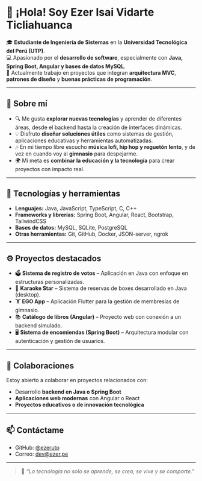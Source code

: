 # 👋 ¡Hola! Soy Ezer Isai Vidarte Ticliahuanca  

🎓 **Estudiante de Ingeniería de Sistemas** en la **Universidad Tecnológica del Perú (UTP)**.  
💻 Apasionado por el **desarrollo de software**, especialmente con **Java, Spring Boot, Angular y bases de datos MySQL**.  
🚀 Actualmente trabajo en proyectos que integran **arquitectura MVC**, **patrones de diseño** y **buenas prácticas de programación**.  

---

## 🧠 Sobre mí  

- 🔍 Me gusta **explorar nuevas tecnologías** y aprender de diferentes áreas, desde el backend hasta la creación de interfaces dinámicas.  
- 💡 Disfruto **diseñar soluciones útiles** como sistemas de gestión, aplicaciones educativas y herramientas automatizadas.  
- 🎶 En mi tiempo libre escucho **música lofi, hip hop y reguetón lento**, y de vez en cuando voy al **gimnasio** para despejarme.  
- 🌍 Mi meta es **combinar la educación y la tecnología** para crear proyectos con impacto real.  

---

## 🧩 Tecnologías y herramientas  

- **Lenguajes:** Java, JavaScript, TypeScript, C, C++  
- **Frameworks y librerías:** Spring Boot, Angular, React, Bootstrap, TailwindCSS  
- **Bases de datos:** MySQL, SQLite, PostgreSQL  
- **Otras herramientas:** Git, GitHub, Docker, JSON-server, ngrok  

---

## ⚙️ Proyectos destacados  

- 🗳️ **Sistema de registro de votos** – Aplicación en Java con enfoque en estructuras personalizadas.  
- 🎵 **Karaoke Star** – Sistema de reservas de boxes desarrollado en Java (desktop).  
- 🏋️ **EGO App** – Aplicación Flutter para la gestión de membresías de gimnasio.  
- 📚 **Catálogo de libros (Angular)** – Proyecto web con conexión a un backend simulado.  
- 🖥️ **Sistema de encomiendas (Spring Boot)** – Arquitectura modular con autenticación y gestión de usuarios.  

---

## 🤝 Colaboraciones  

Estoy abierto a colaborar en proyectos relacionados con:  
- Desarrollo **backend en Java o Spring Boot**  
- **Aplicaciones web modernas** con Angular o React  
- **Proyectos educativos o de innovación tecnológica**  

---

## 📫 Contáctame  

- GitHub: [@ezerutp](https://github.com/ezerutp)   
- Correo: [dev@ezer.pe](mailto://dev.ezer.pe)

---

> 💬 *“La tecnología no solo se aprende, se crea, se vive y se comparte.”*

<!---
ezerutp/ezerutp is a ✨ special ✨ repository because its `README.md` (this file) appears on your GitHub profile.
You can click the Preview link to take a look at your changes.
--->
